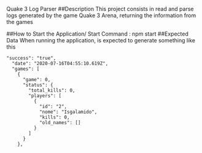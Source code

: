 Quake 3 Log Parser
##Description
This project consists in read and parse logs generated by the game Quake 3 Arena, returning the information from the games


##How to Start the Application/
Start Command : npm start
##Expected Data
When running the application, is expected to generate something like this
```
"success": "true",
  "date": "2020-07-16T04:55:10.619Z",
  "games": [
    {
      "game": 0,
      "status": {
        "total_kills": 0,
        "players": [
          {
            "id": "2",
            "nome": "Isgalamido",
            "kills": 0,
            "old_names": []
          }
        ]
      }
    },
```


